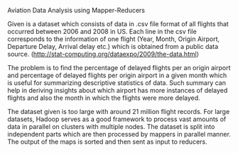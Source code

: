 Aviation Data Analysis using Mapper-Reducers

Given is a dataset which consists of data in .csv file format of all flights that occurred between 2006 and 2008 in US. Each line in the csv file corresponds to the information of one flight (Year, Month, Origin Airport, Departure Delay, Arrival delay etc.) which is obtained from a public data source. (http://stat-computing.org/dataexpo/2009/the-data.html) 

The problem is to find the percentage of delayed flights per an origin airport and percentage of delayed flights per origin airport in a given month which is useful for summarizing descriptive statistics of data. Such summary can help in deriving insights about which airport has more instances of delayed flights and also the month in which the flights were more delayed.  

The dataset given is too large with around 21 million flight records. For large datasets, Hadoop serves as a good framework to process vast amounts of data in parallel on clusters with multiple nodes. The dataset is split into independent parts which are then processed by mappers in parallel manner. The output of the maps is sorted and then sent as input to reducers.
